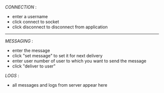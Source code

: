 *CONNECTION* :
- enter a username
- click connect to socket
- click disconnect to disconnect from application

---
*MESSAGING* :
- enter the message
- click "set message" to set it for next delivery
- enter user number of user to which you want to send the message
- click "deliver to user"

*LOGS* :
- all messages and logs from server appear here

